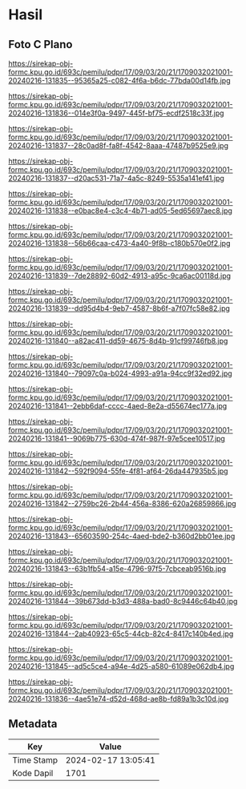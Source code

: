 # Hasil

## Foto C Plano

https://sirekap-obj-formc.kpu.go.id/693c/pemilu/pdpr/17/09/03/20/21/1709032021001-20240216-131835--95365a25-c082-4f6a-b6dc-77bda00d14fb.jpg

https://sirekap-obj-formc.kpu.go.id/693c/pemilu/pdpr/17/09/03/20/21/1709032021001-20240216-131836--014e3f0a-9497-445f-bf75-ecdf2518c33f.jpg

https://sirekap-obj-formc.kpu.go.id/693c/pemilu/pdpr/17/09/03/20/21/1709032021001-20240216-131837--28c0ad8f-fa8f-4542-8aaa-47487b9525e9.jpg

https://sirekap-obj-formc.kpu.go.id/693c/pemilu/pdpr/17/09/03/20/21/1709032021001-20240216-131837--d20ac531-71a7-4a5c-8249-5535a141ef41.jpg

https://sirekap-obj-formc.kpu.go.id/693c/pemilu/pdpr/17/09/03/20/21/1709032021001-20240216-131838--e0bac8e4-c3c4-4b71-ad05-5ed65697aec8.jpg

https://sirekap-obj-formc.kpu.go.id/693c/pemilu/pdpr/17/09/03/20/21/1709032021001-20240216-131838--56b66caa-c473-4a40-9f8b-c180b570e0f2.jpg

https://sirekap-obj-formc.kpu.go.id/693c/pemilu/pdpr/17/09/03/20/21/1709032021001-20240216-131839--7de28892-60d2-4913-a95c-9ca6ac00118d.jpg

https://sirekap-obj-formc.kpu.go.id/693c/pemilu/pdpr/17/09/03/20/21/1709032021001-20240216-131839--dd95d4b4-9eb7-4587-8b6f-a7f07fc58e82.jpg

https://sirekap-obj-formc.kpu.go.id/693c/pemilu/pdpr/17/09/03/20/21/1709032021001-20240216-131840--a82ac411-dd59-4675-8d4b-91cf99746fb8.jpg

https://sirekap-obj-formc.kpu.go.id/693c/pemilu/pdpr/17/09/03/20/21/1709032021001-20240216-131840--79097c0a-b024-4993-a91a-94cc9f32ed92.jpg

https://sirekap-obj-formc.kpu.go.id/693c/pemilu/pdpr/17/09/03/20/21/1709032021001-20240216-131841--2ebb6daf-cccc-4aed-8e2a-d55674ec177a.jpg

https://sirekap-obj-formc.kpu.go.id/693c/pemilu/pdpr/17/09/03/20/21/1709032021001-20240216-131841--9069b775-630d-474f-987f-97e5cee10517.jpg

https://sirekap-obj-formc.kpu.go.id/693c/pemilu/pdpr/17/09/03/20/21/1709032021001-20240216-131842--592f9094-55fe-4f81-af64-26da447935b5.jpg

https://sirekap-obj-formc.kpu.go.id/693c/pemilu/pdpr/17/09/03/20/21/1709032021001-20240216-131842--2759bc26-2b44-456a-8386-620a26859866.jpg

https://sirekap-obj-formc.kpu.go.id/693c/pemilu/pdpr/17/09/03/20/21/1709032021001-20240216-131843--65603590-254c-4aed-bde2-b360d2bb01ee.jpg

https://sirekap-obj-formc.kpu.go.id/693c/pemilu/pdpr/17/09/03/20/21/1709032021001-20240216-131843--63b1fb54-a15e-4796-97f5-7cbceab9516b.jpg

https://sirekap-obj-formc.kpu.go.id/693c/pemilu/pdpr/17/09/03/20/21/1709032021001-20240216-131844--39b673dd-b3d3-488a-bad0-8c9446c64b40.jpg

https://sirekap-obj-formc.kpu.go.id/693c/pemilu/pdpr/17/09/03/20/21/1709032021001-20240216-131844--2ab40923-65c5-44cb-82c4-8417c140b4ed.jpg

https://sirekap-obj-formc.kpu.go.id/693c/pemilu/pdpr/17/09/03/20/21/1709032021001-20240216-131845--ad5c5ce4-a94e-4d25-a580-61089e062db4.jpg

https://sirekap-obj-formc.kpu.go.id/693c/pemilu/pdpr/17/09/03/20/21/1709032021001-20240216-131836--4ae51e74-d52d-468d-ae8b-fd89a1b3c10d.jpg


## Metadata

| Key        | Value               |
| ---------- | ------------------- |
| Time Stamp | 2024-02-17 13:05:41 |
| Kode Dapil | 1701                |



